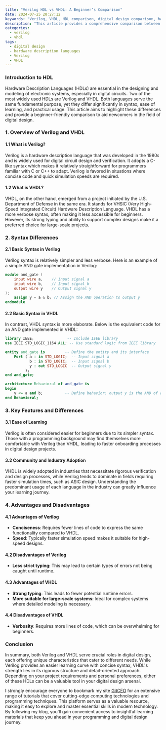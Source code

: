 ```yaml
---
title: "Verilog HDL vs VHDL: A Beginner’s Comparison"
date: 2024-07-25 20:27:12
keywords: "Verilog, VHDL, HDL comparison, digital design comparison, hardware description language"
description: "This article provides a comprehensive comparison between Verilog and VHDL, two popular hardware description languages used in digital design. Targeted at beginners, it outlines the key features, syntax differences, and practical applications of each language. Readers will gain insights into their respective advantages and disadvantages, helping them make informed decisions in choosing a language for their digital design projects."
categories:
  - verilog
  - vhdl
tags:
  - digital design
  - hardware description languages
  - Verilog
  - VHDL
---
```


### Introduction to HDL

Hardware Description Languages (HDLs) are essential in the designing and modeling of electronic systems, especially in digital circuits. Two of the most widely used HDLs are Verilog and VHDL. Both languages serve the same fundamental purpose, yet they differ significantly in syntax, ease of learning, and practical usage. This article aims to highlight these differences and provide a beginner-friendly comparison to aid newcomers in the field of digital design. 

<!-- more -->

### 1. Overview of Verilog and VHDL

#### 1.1 What is Verilog?

Verilog is a hardware description language that was developed in the 1980s and is widely used for digital circuit design and verification. It adopts a C-like syntax which makes it relatively straightforward for programmers familiar with C or C++ to adapt. Verilog is favored in situations where concise code and quick simulation speeds are required.

#### 1.2 What is VHDL?

VHDL, on the other hand, emerged from a project initiated by the U.S. Department of Defense in the same era. It stands for VHSIC (Very High-Speed Integrated Circuit) Hardware Description Language. VHDL has a more verbose syntax, often making it less accessible for beginners. However, its strong typing and ability to support complex designs make it a preferred choice for large-scale projects.

### 2. Syntax Differences

#### 2.1 Basic Syntax in Verilog

Verilog syntax is relatively simpler and less verbose. Here is an example of a simple AND gate implementation in Verilog:

```verilog
module and_gate (
    input wire a,    // Input signal a
    input wire b,    // Input signal b
    output wire y    // Output signal y
);
    assign y = a & b; // Assign the AND operation to output y
endmodule
```

#### 2.2 Basic Syntax in VHDL

In contrast, VHDL syntax is more elaborate. Below is the equivalent code for an AND gate implemented in VHDL:

```vhdl
library IEEE;               -- Include IEEE library
use IEEE.STD_LOGIC_1164.ALL; -- Use standard logic from IEEE library

entity and_gate is         -- Define the entity and its interface
    Port ( a : in STD_LOGIC;  -- Input signal a
           b : in STD_LOGIC;  -- Input signal b
           y : out STD_LOGIC  -- Output signal y
         );
end and_gate;

architecture Behavioral of and_gate is
begin
    y <= a and b;          -- Define behavior: output y is the AND of a and b
end Behavioral;
```

### 3. Key Features and Differences

#### 3.1 Ease of Learning

Verilog is often considered easier for beginners due to its simpler syntax. Those with a programming background may find themselves more comfortable with Verilog than VHDL, leading to faster onboarding processes in digital design projects.

#### 3.2 Community and Industry Adoption

VHDL is widely adopted in industries that necessitate rigorous verification and design processes, while Verilog tends to dominate in fields requiring faster simulation times, such as ASIC design. Understanding the predominant usage of each language in the industry can greatly influence your learning journey.

### 4. Advantages and Disadvantages

#### 4.1 Advantages of Verilog

- **Conciseness**: Requires fewer lines of code to express the same functionality compared to VHDL.
- **Speed**: Typically faster simulation speed makes it suitable for high-speed designs.

#### 4.2 Disadvantages of Verilog

- **Less strict typing**: This may lead to certain types of errors not being caught until runtime.

#### 4.3 Advantages of VHDL

- **Strong typing**: This leads to fewer potential runtime errors.
- **More suitable for large-scale systems**: Ideal for complex systems where detailed modeling is necessary.

#### 4.4 Disadvantages of VHDL

- **Verbosity**: Requires more lines of code, which can be overwhelming for beginners.

### Conclusion

In summary, both Verilog and VHDL serve crucial roles in digital design, each offering unique characteristics that cater to different needs. While Verilog provides an easier learning curve with concise syntax, VHDL's strength lies in its rigorous structure and detail-oriented approach. Depending on your project requirements and personal preferences, either of these HDLs can be a valuable tool in your digital design arsenal. 

I strongly encourage everyone to bookmark my site [GitCEO](https://gitceo.com) for an extensive range of tutorials that cover cutting-edge computing technologies and programming techniques. This platform serves as a valuable resource, making it easy to explore and master essential skills in modern technology. By following my blog, you'll gain convenient access to insightful learning materials that keep you ahead in your programming and digital design journey.